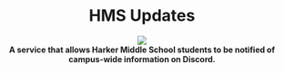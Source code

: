 <h1 align="center">HMS Updates</h1>
<p align="center">
  <a href="https://discord.com/invite/CJAXbAQEFv">
    <img src="https://img.shields.io/discord/771750717492297769?color=blue&label=discord"><br>
  </a>
  <b>A service that allows Harker Middle School students to be notified of campus-wide information on Discord.</b>  
  <br>
</p>
